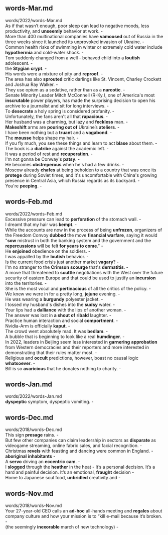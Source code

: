 ## words-Mar.md ## 
words/2022/words-Mar.md  
As if that wasn’t enough, poor sleep can lead to negative moods, less productivity, and **unseemly** behavior at work. -  
More than 400 multinational companies have **vamoosed** out of Russia in the three weeks since it launched its unprovoked invasion of Ukraine. -  
Common health risks of swimming in winter or extremely cold water include **hypothermia** and cold-water shock. -  
Tom suddenly changed from a well - behaved child into a **loutish** adolescent. -  
the **Stygian** **crypt**. -  
His words were a mixture of pity and **reproof**. -  
The area has also **sprouted** critic darlings like St. Vincent, Charley Crockett and Joshua Ray Walker. -  
They use opium as a sedative, rather than as a **narcotic**. -  
Senate Minority Leader Mitch McConnell (R-Ky.), one of America's most **inscrutable** power players, has made the surprising decision to open his archive to a journalist and sit for long interviews. -  
To **desecrate** a holy spring is considered profanity. -  
Unfortunately, the fans aren't all that **rapacious**. -  
Her husband was a charming, but lazy and **feckless** man. -  
**Makeshift** arms are **pouring out of** Ukraine’s **ateliers**. -  
I have been nothing but a **truant** and a **vagabond**. -  
The **mousse** helps shape my hair. -  
If you fly much, you see these things and learn to act **blase** about them. -  
The book is a **diatribe** against the academic left. -  
It was a period of rest and **recuperation**. -  
I'm not gonna be Conway's **patsy**. -  
He becomes **obstreperous** when he's had a few drinks. -  
Moscow already **chafes** at being beholden to a country that was once its **protege** during Soviet times, and it's uncomfortable with China's growing presence in Central Asia, which Russia regards as its backyard. -  
You're **peeping**. -  

## words-Feb.md ## 
words/2022/words-Feb.md  
Excessive pressure can lead to **perforation** of the stomach wall. -  
I dreamt that my hair was **kempt**. -  
While the accounts are now in the process of being **unfrozen**, organizers of the Freedom Convoy **dubbed** the move **financial warfare**, saying it would "**sow** mistrust in both the banking system and the government and the **repercussions** will be felt **for years to come**." -  
He **enjoined** obedience on the soldiers. -  
I was appalled by the **loutish** behavior. -  
Is the current food crisis just another market **vagary**? -  
I'm no stranger to the **Crimson** **scourge** that's **dermatitis**. -  
A move that threatened to **scuttle** negotiations with the West over the future security of eastern Europe and that could be used to justify an **incursion** into the territories. -   
She is the most vocal and **pertinacious** of all the critics of the policy. -  
We knew we were in for a pretty long, **jejune** evening. -  
He was wearing a **burgundy** polyester jacket. -  
I tossed my husband's dishes into the **sudsy** water. -  
Your lips had a **dalliance** with the lips of another woman. -  
The answer was lost in **a shout of** **ribald** laughter. -  
Practice human interaction and social **comportment**. -  
Nvidia-Arm is officially **kaput**. -  
The crowd went absolutely mad. It was **bedlam**. -  
A bubble that is beginning to look like a real **humdinger**. -  
In 2022, leaders in Beijing seem less interested in **garnering** **approbation** from Western democracies and their reporters and more interested in demonstrating that their rules matter most. -  
Religious and **occult** predictions, however, boast no causal logic **whatsoever**. -  
Bill is so **avaricious** that he donates nothing to charity. -  

## words-Jan.md ## 
words/2022/words-Jan.md  
**dyspeptic** symptom, dyspeptic vomiting. -  

## words-Dec.md ## 
words/2018/words-Dec.md  
This sign **presage** rains. -  
But few other companies can claim leadership in sectors as **disparate** as videogame streaming, online fabric sales, and facial recognition. -  
Christmas **revels** with feasting and dancing were common in England. -  
**aboriginal** **inhabitants** -  
A **servo** driving an **eccentric** **cam**.  -  
I **slogged** through the **heather** in the heat - 
It’s a personal decision. It’s a hard and painful decision. It’s an emotional, **fraught** decision -  
Home to Japanese soul food, **unbridled** creativity and -  

## words-Nov.md ## 
words/2018/words-Nov.md  
Your 27-year-old CEO calls an **ad-hoc** all-hands meeting and **regales** about company culture and how your mission is to “kill e-mail because it’s broken. -  
(the seemingly **inexorable** march of new technology) -  
